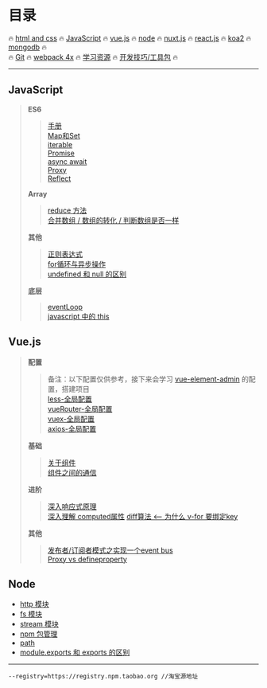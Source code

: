 # **目录**

:fire: [html and css](/html&css/README.md) :fire: [JavaScript](/JavaScript/README.md) :fire: [vue.js](/vue/README.md) :fire: [node](/node/README.md) :fire: [nuxt.js](/vue/nuxt) :fire: [react.js](/react/README.md) :fire: [koa2](/node/koa2) :fire: [mongodb](/mongodb/README.md) :fire:  
:fire: [Git](/git/readme.md) :fire: [webpack 4x](/webpack/README.md) :fire: [学习资源](/todoList&resource.md) :fire: [开发技巧/工具包](/skills&utils.md) :fire:

---

## JavaScript

> **ES6**
>
> > [手册](/JavaScript/ES6/手册.md)  
> > [Map和Set](/JavaScript/ES6/Map&Set.md)  
> > [iterable](/JavaScript/ES6/iterable.md)  
> > [Promise](/JavaScript/ES6/Promise.md)  
> > [async await](/JavaScript/ES6/async&await.md)  
> > [Proxy](/JavaScript/ES6/proxy.md)  
> > [Reflect](/JavaScript/ES6/Reflect.md)
>
> **Array**
>
> > [reduce 方法](/JavaScript/base/Array/reduce.md)  
> > [合并数组 / 数组的转化 / 判断数组是否一样](/JavaScript/base/Array/合并数组-数组的转化-判断数组是否一样.md)
>
> **其他**
>
> > [正则表达式](/JavaScript/其他/regexp.md)  
> > [for循环与异步操作](/JavaScript/其他/for循环与异步操作.md)  
> > [undefined 和 null 的区别](/JavaScript/其他/undefined&null.md)
>
> **底层**
>
> > [eventLoop](/JavaScript/底层/eventLoop.md)  
> > [javascript 中的 this](/JavaScript/底层/this.md)

## Vue.js

> **配置**
>
> > 备注：以下配置仅供参考，接下来会学习 [vue-element-admin](https://github.com/PanJiaChen/vue-element-admin) 的配置，搭建项目  
> > [less-全局配置](/vue/配置/less-全局配置.md)  
> > [vueRouter-全局配置](/vue/配置/vue-router全局配置.md)  
> > [vuex-全局配置](/vue/配置/vuex-全局配置.md)  
> > [axios-全局配置](/vue/配置/axios-全局配置.md)
>
> **基础**
>
> > [关于组件](/vue/base/关于组件.md)  
> > [组件之间的通信](/vue/base/组件之间的通信.md)
>
> **进阶**
>
> > [深入响应式原理](/vue/进阶/深入响应式原理.md)  
> > [深入理解 computed属性](/vue/进阶/深入理解computed.md)
> > [diff算法 <-- 为什么 v-for 要绑定key](/vue/进阶/diff算法.md)
>
> **其他**
>
> > [发布者/订阅者模式之实现一个event bus](vue/其他/实现一个event-bus.md)  
> > [Proxy vs defineproperty](/vue/其他/Proxy-defineproperty.md)

## Node

* [http 模块](/node/basics/http.md)
* [fs 模块](/node/basics/fs.md)
* [stream 模块](/node/basics/stream.md)
* [npm 包管理](/node/basics/npm.md)
* [path](/node/basics/path.md)  
* [module.exports 和 exports 的区别](/node/others/module.exports&exports.md)

---

```
--registry=https://registry.npm.taobao.org //淘宝源地址
```



